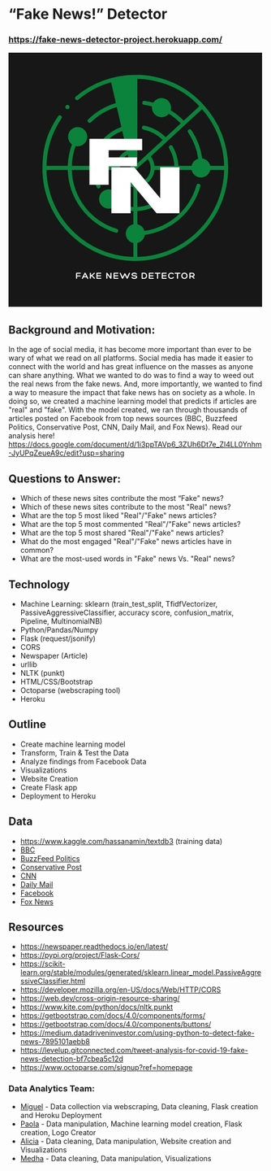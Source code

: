 # “Fake News!” Detector
### https://fake-news-detector-project.herokuapp.com/


![Logo](Image/fake_news_logo.jpg)

## Background and Motivation: 

In the age of social media, it has become more important than ever to be wary of what we read on all platforms. Social media has made it easier to connect with the world and has great influence on the masses as anyone can share anything. What we wanted to do was to find a way to weed out the real news from the fake news. And, more importantly, we wanted to find a way to measure the impact that fake news has on society as a whole. In doing so, we created a machine learning model that predicts if articles are "real" and "fake".  With the model created, we ran through thousands of articles posted on Facebook from top news sources (BBC, Buzzfeed Politics, Conservative Post, CNN, Daily Mail, and Fox News).
Read our analysis here! https://docs.google.com/document/d/1i3ppTAVp6_3ZUh6Dt7e_Zl4LL0Ynhm-JyUPqZeueA9c/edit?usp=sharing

## Questions to Answer:

  * Which of these news sites contribute the most “Fake" news?
  * Which of these news sites contribute to the most "Real" news?
  * What are the top 5 most liked "Real"/"Fake" news articles?
  * What are the top 5 most commented "Real"/"Fake" news articles?
  * What are the top 5 most shared "Real"/"Fake" news articles?
  * What do the most engaged "Real"/"Fake" news articles have in common?
  * What are the most-used words in "Fake" news Vs. "Real" news?

## Technology

 * Machine Learning: sklearn (train_test_split, TfidfVectorizer, PassiveAggressiveClassifier, accuracy score, confusion_matrix, Pipeline, MultinomialNB)
 * Python/Pandas/Numpy
 * Flask (request/jsonify)
 * CORS
 * Newspaper (Article)
 * urllib
 * NLTK (punkt)
 * HTML/CSS/Bootstrap
 * Octoparse (webscraping tool)
 * Heroku

## Outline 

 * Create  machine learning model
 * Transform, Train & Test the Data
 * Analyze findings from Facebook Data
 * Visualizations 
 * Website Creation 
 * Create Flask app
 * Deployment to Heroku

## Data

* https://www.kaggle.com/hassanamin/textdb3 (training data)
* [BBC](https://www.bbc.com/)
* [BuzzFeed Politics](https://www.buzzfeednews.com/section/politics)
* [Conservative Post]()
* [CNN](https://www.cnn.com/)
* [Daily Mail](https://www.dailymail.co.uk/ushome/index.html)
* [Facebook](https://www.facebook.com/)
* [Fox News](https://www.foxnews.com/)

## Resources

*  https://newspaper.readthedocs.io/en/latest/
*  https://pypi.org/project/Flask-Cors/
*  https://scikit-learn.org/stable/modules/generated/sklearn.linear_model.PassiveAggressiveClassifier.html
*  https://developer.mozilla.org/en-US/docs/Web/HTTP/CORS
*  https://web.dev/cross-origin-resource-sharing/
*  https://www.kite.com/python/docs/nltk.punkt
*  https://getbootstrap.com/docs/4.0/components/forms/
*  https://getbootstrap.com/docs/4.0/components/buttons/
*  https://medium.datadriveninvestor.com/using-python-to-detect-fake-news-7895101aebb8
*  https://levelup.gitconnected.com/tweet-analysis-for-covid-19-fake-news-detection-bf7cbea5c12d
*  https://www.octoparse.com/signup?ref=homepage


### Data Analytics Team:
* [Miguel](https://github.com/52Godfrey) - Data collection via webscraping, Data cleaning, Flask creation and Heroku Deployment 
* [Paola](https://github.com/paola1395) - Data manipulation, Machine learning model creation, Flask creation, Logo Creator
* [Alicia](https://github.com/aliciasply) - Data cleaning, Data manipulation, Website creation and Visualizations
* [Medha](https://github.com/medha795) - Data cleaning, Data manipulation, Visualizations


